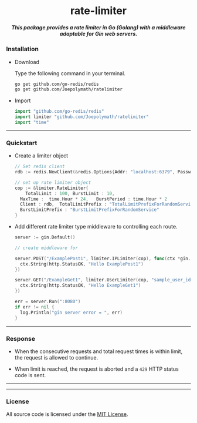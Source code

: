 <h1 align="center">rate-limiter</h1>
<h5 align="center">This package provides a rate limiter in Go (Golang) with a middleware adaptable for Gin web servers.</h5>

### Installation

- Download

  Type the following command in your terminal.

  ```bash
  go get github.com/go-redis/redis
  go get github.com/Joepolymath/ratelimiter
  ```

- Import
  ```go
  import "github.com/go-redis/redis"
  import limiter "github.com/Joepolymath/ratelimiter"
  import "time"
  ```

---

### Quickstart

- Create a limiter object

  ```go
  // Set redis client
  rdb := redis.NewClient(&redis.Options{Addr: "localhost:6379", Password: "", DB: 0})

  // set up rate limiter object
  cop := &limiter.RateLimiter{
      TotalLimit : 100, BurstLimit : 10,
    MaxTime :  time.Hour * 24,   BurstPeriod : time.Hour * 2
    Client : rdb,  TotalLimitPrefix : "TotalLimitPrefixForRandomService"
    BurstLimitPrefix : "BurstLimitPrefixForRandomService"
  }

  ```

- Add different rate limiter type middleware to controlling each route.

  ```go
  server := gin.Default()

  // create middleware for

  server.POST("/ExamplePost1", limiter.IPLimiter(cop), func(ctx *gin.Context) {
  	ctx.String(http.StatusOK, "Hello ExamplePost1")
  })

  server.GET("/ExampleGet1", limiter.UserLimiter(cop, "sample_user_id"), func(ctx *gin.Context) {
  	ctx.String(http.StatusOK, "Hello ExampleGet1")
  })

  err = server.Run(":8080")
  if err != nil {
  	log.Println("gin server error = ", err)
  }
  ```

---

### Response

- When the consecutive requests and total request times is within limit, the request is allowed to continue.

- When limit is reached, the request is aborted and a `429` HTTP status code is sent.

<hr>

<hr>

### License

All source code is licensed under the [MIT License](./LICENSE).

